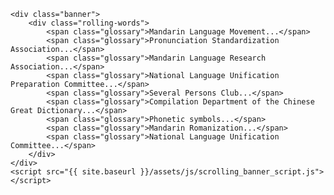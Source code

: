     <div class="banner">
        <div class="rolling-words">
            <span class="glossary">Mandarin Language Movement...</span>
			<span class="glossary">Pronunciation Standardization Association...</span>
			<span class="glossary">Mandarin Language Research Association...</span>
            <span class="glossary">National Language Unification Preparation Committee...</span>
            <span class="glossary">Several Persons Club...</span>
			<span class="glossary">Compilation Department of the Chinese Great Dictionary...</span>
			<span class="glossary">Phonetic symbols...</span>
			<span class="glossary">Mandarin Romanization...</span>
			<span class="glossary">National Language Unification Committee...</span>
        </div>
    </div>
    <script src="{{ site.baseurl }}/assets/js/scrolling_banner_script.js"></script>